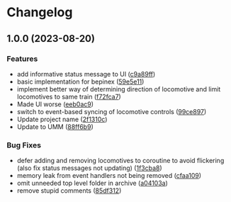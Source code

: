 # Changelog

## 1.0.0 (2023-08-20)


### Features

* add informative status message to UI ([c9a89ff](https://github.com/Sophon96/dvNoCableMU/commit/c9a89ffbbba1cf247dd3a102acf128203dced069))
* basic implementation for bepinex ([59e5e11](https://github.com/Sophon96/dvNoCableMU/commit/59e5e1188cb8d681a5e7f4c02083b42ecb9342fb))
* implement better way of determining direction of locomotive and limit locomotives to same train ([f72fca7](https://github.com/Sophon96/dvNoCableMU/commit/f72fca732bc5a61371955cd0489f660a9a904cb1))
* Made UI worse ([eeb0ac9](https://github.com/Sophon96/dvNoCableMU/commit/eeb0ac960900347c1705d02ce97fa2b0a0f31201))
* switch to event-based syncing of locomotive controls ([99ce897](https://github.com/Sophon96/dvNoCableMU/commit/99ce897addac73226fab2a5b33c223648b34f533))
* Update project name ([2f1310c](https://github.com/Sophon96/dvNoCableMU/commit/2f1310cc55266bdd7d1483705fcb094faafc732d))
* Update to UMM ([88ff6b9](https://github.com/Sophon96/dvNoCableMU/commit/88ff6b95df4e5e63e45309311c78ee73a342a433))


### Bug Fixes

* defer adding and removing locomotives to coroutine to avoid flickering (also fix status messages not updating) ([1f3cba8](https://github.com/Sophon96/dvNoCableMU/commit/1f3cba8cd96a14c0d0585065b0f695932ad1ba38))
* memory leak from event handlers not being removed ([cfaa109](https://github.com/Sophon96/dvNoCableMU/commit/cfaa10924dba5a47dce4e9871f4cfd8d6aa0ce42))
* omit unneeded top level folder in archive ([a04103a](https://github.com/Sophon96/dvNoCableMU/commit/a04103a835b3c81a92a325b8312a633776c79957))
* remove stupid comments ([85df312](https://github.com/Sophon96/dvNoCableMU/commit/85df312043a6dbdd71cec231c76d1b654cd33138))
